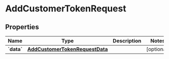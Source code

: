 
# AddCustomerTokenRequest

## Properties
| Name | Type | Description | Notes |
| ------------ | ------------- | ------------- | ------------- |
| **&#x60;data&#x60;** | [**AddCustomerTokenRequestData**](AddCustomerTokenRequestData.md) |  |  [optional] |



